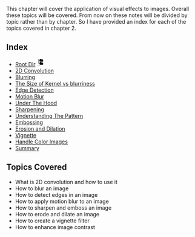 This chapter will cover the application of visual effects to images. Overall these topics will be covered. From now on these notes will be divided by topic rather than by chapter. So I have provided an index for each of the topics covered in chapter 2.

## Index 

- [Root Dir](Index.md) <img src="Assets/root.png" alt="Root Dir Folder" style="width:20px;height:20px;">
- [2D Convolution](Ch2/2D_Convolution.md)
- [Blurring](Ch2/Blurring.md)
- [The Size of Kernel vs blurriness](Ch2/kernel.md)
- [Edge Detection](Ch2/Edge_Detection.md)
- [Motion Blur](Ch2/Motion_Blur.md)
- [Under The Hood](Ch2/Under_The_Hood.md)
- [Sharpening](Ch2/sharpening.md)
- [Understanding The Pattern](Ch2/Understanding_Pattern.md)
- [Embossing](Ch2/Embossing.md)
- [Erosion and Dilation](Ch2/Erosion.md)
- [Vignette](Ch2/vignette.md)
- [Handle Color Images](Ch2/color_img.md)
- [Summary](Ch2/Summary.md)

## Topics Covered

- What is 2D convolution and how to use it
- How to blur an image
- How to detect edges in an image
- How to apply motion blur to an image
- How to sharpen and emboss an image
- How to erode and dilate an image
- How to create a vignette filter
- How to enhance image contrast

